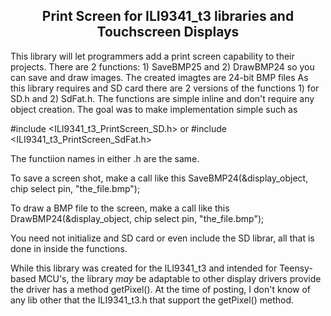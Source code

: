 <b><h2><center>Print Screen for ILI9341_t3 libraries and Touchscreen Displays</center></h1></b>

This library will let programmers add a print screen capability to their projects. There are 2 functions: 1) SaveBMP25 and 2) DrawBMP24 so you can save and draw images. The created imagtes are 24-bit BMP files
As this library requires and SD card there are 2 versions of the functions 1) for SD.h and 2) SdFat.h. The functions are simple inline and don't require any object creation. The goal was to make implementation simple such as

#include <ILI9341_t3_PrintScreen_SD.h>
or
#include <ILI9341_t3_PrintScreen_SdFat.h>


The functiion names in either .h are the same.

To save a screen shot, make a call like this
SaveBMP24(&display_object, chip select pin, "the_file.bmp");

To draw a BMP file to the screen, make a call like this
DrawBMP24(&display_object, chip select pin, "the_file.bmp");

You need not initialize and SD card or even include the SD librar, all that is done in inside the functions.

While this library was created for the ILI9341_t3 and intended for Teensy-based MCU's, the library *may* be adaptable to other display drivers provide the driver has a method getPixel(). At the time of posting, I don't know of any lib other that the ILI9341_t3.h that support the getPixel() method.

<br>
<br>

